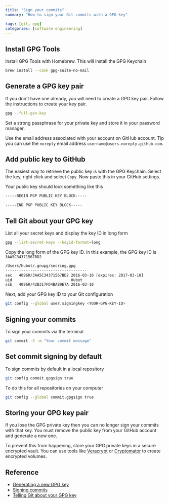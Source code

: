 ```yaml
---
title: "Sign your commits"
summary: "How to sign your Git commits with a GPG key"

tags: [git, gpg]
categories: [software engineering]
---
```


## Install GPG Tools

Install GPG Tools with Homebrew. This will install the GPG Keychain

```sh
brew install --cask gpg-suite-no-mail
```

## Generate a GPG key pair

If you don't have one already, you will need to create a GPG key pair. Follow the instructions to create your key pair.

```sh
gpg --full-gen-key
```

Set a strong passphrase for your private key and store it in your password manager.

Use the email address associated with your account on GitHub account. Tip you can use the `noreply` email address `username@users.noreply.github.com`.

## Add public key to GitHub

The easiest way to retrieve the public key is with the GPG Keychain. Select the key, right click and select `Copy`. Now paste this in your GitHub settings.

Your public key should look something like this

```txt
-----BEGIN PGP PUBLIC KEY BLOCK-----

-----END PGP PUBLIC KEY BLOCK-----
```

## Tell Git about your GPG key

List all your secret keys and display the key ID in long form

```sh
gpg --list-secret-keys --keyid-format=long
```

Copy the long form of the GPG key ID. In this example, the GPG key ID is `3AA5C34371567BD2`

```sh
/Users/hubot/.gnupg/secring.gpg
------------------------------------
sec   4096R/3AA5C34371567BD2 2016-03-10 [expires: 2017-03-10]
uid                          Hubot 
ssb   4096R/42B317FD4BA89E7A 2016-03-10
```

Next, add your GPG key ID to your Git configuration

```sh
git config --global user.signingkey <YOUR-GPG-KEY-ID>
```

## Signing your commits

To sign your commits via the terminal

```sh
git commit -S -m "Your commit message"
```

## Set commit signing by default

To sign commits by default in a local repository

```sh
git config commit.gpgsign true
```

To do this for all repositories on your computer

```sh
git config --global commit.gpgsign true
```

## Storing your GPG key pair

If you lose the GPG private key then you can no longer sign your commits with that key. You must remove the public key from your GitHub account and generate a new one.

To prevent this from happening, store your GPG private keys in a secure encrypted vault. You can use tools like [Veracrypt](https://veracrypt.fr/en/Home.html) or [Cryptomator](https://cryptomator.org/) to create encrypted volumes.

## Reference

- [Generating a new GPG key](https://docs.github.com/en/authentication/managing-commit-signature-verification/generating-a-new-gpg-key)
- [Signing commits](https://docs.github.com/en/authentication/managing-commit-signature-verification/signing-commits)
- [Telling Git about your GPG key](https://docs.github.com/en/authentication/managing-commit-signature-verification/telling-git-about-your-signing-key#telling-git-about-your-gpg-key)
